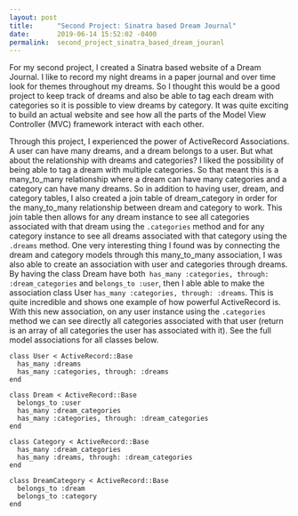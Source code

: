 ```yaml
---
layout: post
title:      "Second Project: Sinatra based Dream Journal"
date:       2019-06-14 15:52:02 -0400
permalink:  second_project_sinatra_based_dream_jouranl
---
```



For my second project, I created a Sinatra based website of a Dream Journal. I like to record my night dreams in a paper journal and over time look for themes throughout my dreams. So I thought this would be a good project to keep track of dreams and also be able to tag each dream with categories so it is possible to view dreams by category. It was quite exciting to build an actual website and see how all the parts of the Model View Controller (MVC) framework interact with each other.

Through this project, I experienced the power of ActiveRecord Associations. A user can have many dreams, and a dream belongs to a user. But what about the relationship with dreams and categories? I liked the possibility of being able to tag a dream with multiple categories. So that meant this is a many_to_many relationship where a dream can have many categories and a category can have many dreams. So in addition to having user, dream, and category tables, I also created a join table of dream_category in order for the many_to_many relationship between dream and category to work. This join table then allows for any dream instance to see all categories associated with that dream using the `.categories` method and for any category instance to see all dreams associated with that category using the `.dreams` method. One very interesting thing I found was by connecting the dream and category models through this many_to_many association, I was also able to create an association with user and categories through dreams. By having the class Dream have both` has_many :categories, through: :dream_categories` and `belongs_to :user`, then I able able to make the association class User `has_many :categories, through: :dreams`. This is quite incredible and shows one example of how powerful ActiveRecord is. With this new association, on any user instance using the `.categories` method we can see directly all categories associated with that user (return is an array of all categories the user has associated with it). See the full model associations for all classes below.

```
class User < ActiveRecord::Base
  has_many :dreams
  has_many :categories, through: :dreams
end

class Dream < ActiveRecord::Base
  belongs_to :user
  has_many :dream_categories
  has_many :categories, through: :dream_categories
end

class Category < ActiveRecord::Base
  has_many :dream_categories
  has_many :dreams, through: :dream_categories
end

class DreamCategory < ActiveRecord::Base
  belongs_to :dream
  belongs_to :category
end
```

